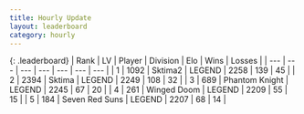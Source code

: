 ```yaml
---
title: Hourly Update
layout: leaderboard
category: hourly
---
```


{: .leaderboard}
| Rank | LV | Player | Division | Elo | Wins | Losses |
| --- | --- | --- | --- | --- | --- | --- |
| <span data-change="2">1</span> | 1092 | <span title="ID: 402846">Sktima2</span> | LEGEND | <span data-change="33">2258</span> | <span data-change="5">139</span> | <span data-change="0">45</span> |
| <span data-change="-1">2</span> | 2394 | <span title="ID: 353063">Sktima</span> | LEGEND | <span data-change="0">2249</span> | <span data-change="0">108</span> | <span data-change="0">32</span> |
| <span data-change="-1">3</span> | 689 | <span title="ID: 742939">Phantom Knight</span> | LEGEND | <span data-change="0">2245</span> | <span data-change="0">67</span> | <span data-change="0">20</span> |
| <span data-change="0">4</span> | 261 | <span title="ID: 744396">Winged Doom</span> | LEGEND | <span data-change="0">2209</span> | <span data-change="0">55</span> | <span data-change="0">15</span> |
| <span data-change="0">5</span> | 184 | <span title="ID: 670324">Seven Red Suns</span> | LEGEND | <span data-change="0">2207</span> | <span data-change="0">68</span> | <span data-change="0">14</span> |